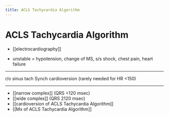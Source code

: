 ```yaml
---
title: ACLS Tachycardia Algorithm
---
```

# ACLS Tachycardia Algorithm

* [[electrocardiography]]

* unstable = hypotension, change of MS, s/s shock, chest pain, heart failure

---

r/o sinus tach
Synch cardioversion (rarely needed for HR <150)

---

* [[narrow complex]] (QRS <120 msec)
* [[wide complex]] (QRS 2120 msec)
* [[cardioversion of ACLS Tachycardia Algorithm]]
* [[Mx of ACLS Tachycardia Algorithm]]
